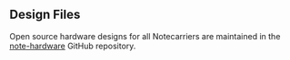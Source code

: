 Design Files
--------------------

Open source hardware designs for all Notecarriers are maintained in
the [note-hardware](https://github.com/blues/note-hardware) GitHub
repository.